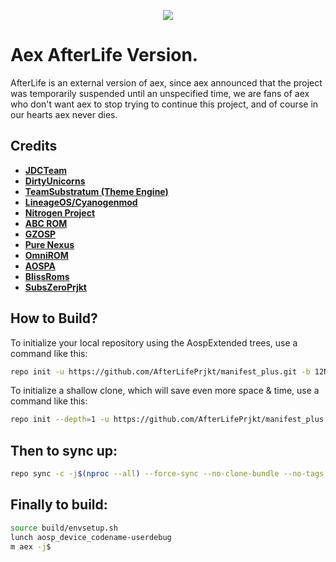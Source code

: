 <p align="center">
<img src="https://raw.githubusercontent.com/AospExtended/Documentation_and_thread-template/10.x/Banner.png" > 
</p>

Aex AfterLife Version.
===========
AfterLife is an external version of aex, since aex announced that the project was temporarily suspended until an unspecified time,
we are fans of aex who don't want aex to stop trying to continue this project,
and of course in our hearts aex never dies.

Credits
-------
* [**JDCTeam**](https://github.com/AOSP-JF-MM)
* [**DirtyUnicorns**](https://github.com/DirtyUnicorns)
* [**TeamSubstratum (Theme Engine)**](https://github.com/Substratum)
* [**LineageOS/Cyanogenmod**](https://github.com/LineageOS)
* [**Nitrogen Project**](https://github.com/nitrogen-project)
* [**ABC ROM**](https://github.com/ezio84)
* [**GZOSP**](https://github.com/GZOSP)
* [**Pure Nexus**](https://github.com/PureNexusProject)
* [**OmniROM**](https://github.com/omnirom/)
* [**AOSPA**](https://github.com/aospa/)
* [**BlissRoms**](https://github.com/BlissRoms)
* [**SubsZeroPrjkt**](https://t.me/XZone_Ctrl)

How to Build?
-------------

To initialize your local repository using the AospExtended trees, use a 
command like this:

```bash
repo init -u https://github.com/AfterLifePrjkt/manifest_plus.git -b 12N
```
To initialize a shallow clone, which will save even more space & time, use a command like this:

```bash
repo init --depth=1 -u https://github.com/AfterLifePrjkt/manifest_plus.git -b 12N
```

Then to sync up:
----------------

```bash
repo sync -c -j$(nproc --all) --force-sync --no-clone-bundle --no-tags
```
Finally to build:
-----------------

```bash
source build/envsetup.sh
lunch aosp_device_codename-userdebug
m aex -j$
```
